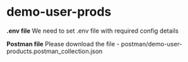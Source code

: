 # demo-user-prods

**.env file**
We need to set .env file with required config details

**Postman file**
Please download the file - postman/demo-user-products.postman_collection.json
